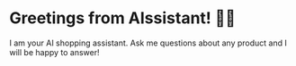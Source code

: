 # Greetings from AIssistant! 🚀🤖

I am your AI shopping assistant. Ask me questions about any product and I will be happy to answer!
